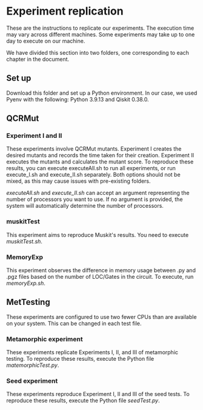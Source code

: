 # Experiment replication

These are the instructions to replicate our experiments. The execution time may vary across different machines. Some experiments may take up to one day to execute on our machine.

We have divided this section into two folders, one corresponding to each chapter in the document.

## Set up

Download this folder and set up a Python environment. In our case, we used Pyenv with the following: Python 3.9.13 and Qiskit 0.38.0.

## QCRMut

### Experiment I and II

These experiments involve QCRMut mutants. Experiment I creates the desired mutants and records the time taken for their creation. Experiment II executes the mutants and calculates the mutant score. To reproduce these results, you can execute executeAll.sh to run all experiments, or run execute_I.sh and execute_II.sh separately. Both options should not be mixed, as this may cause issues with pre-existing folders.

*executeAll.sh* and *execute_II.sh* can accept an argument representing the number of processors you want to use. If no argument is provided, the system will automatically determine the number of processors.

### muskitTest

This experiment aims to reproduce Muskit's results. You need to execute *muskitTest.sh*.

### MemoryExp

This experiment observes the difference in memory usage between .py and .pgz files based on the number of LOC/Gates in the circuit. To execute, run *memoryExp.sh*.

## MetTesting

These experiments are configured to use two fewer CPUs than are available on your system. This can be changed in each test file.

### Metamorphic experiment

These experiments replicate Experiments I, II, and III of metamorphic testing. To reproduce these results, execute the Python file *matemorphicTest.py*.

### Seed experiment

These experiments reproduce Experiment I, II and III of the seed tests. To reproduce these results, execute the Python file *seedTest.py*.
